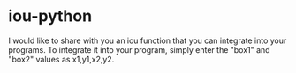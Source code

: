 # iou-python
I would like to share with you an iou function that you can integrate into your programs. To integrate it into your program, simply enter the "box1" and "box2" values as x1,y1,x2,y2.
